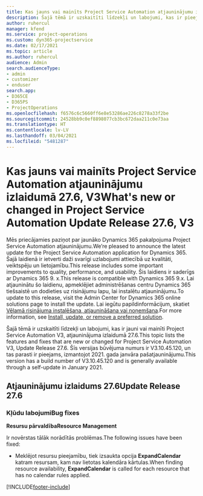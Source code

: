 ```yaml
---
title: Kas jauns vai mainīts Project Service Automation atjauninājumu izlaidumā 27.6, labojumfails, V3
description: Šajā tēmā ir uzskaitīti līdzekļi un labojumi, kas ir pieejami Project Service Automation, labojumfails 27.6, V3.
author: ruhercul
manager: kfend
ms.service: project-operations
ms.custom: dyn365-projectservice
ms.date: 02/17/2021
ms.topic: article
ms.author: ruhercul
audience: Admin
search.audienceType:
- admin
- customizer
- enduser
search.app:
- D365CE
- D365PS
- ProjectOperations
ms.openlocfilehash: f6576c6c5660ff6e8e53286ae226c8278a33f2be
ms.sourcegitcommit: 24528bb9c0ef8898077cb3bc672daa211c0e73aa
ms.translationtype: HT
ms.contentlocale: lv-LV
ms.lasthandoff: 03/04/2021
ms.locfileid: "5481287"
---
```

# <a name="whats-new-or-changed-in-project-service-automation-update-release-276-v3"></a><span data-ttu-id="8cf83-103">Kas jauns vai mainīts Project Service Automation atjauninājumu izlaidumā 27.6, V3</span><span class="sxs-lookup"><span data-stu-id="8cf83-103">What's new or changed in Project Service Automation Update Release 27.6, V3</span></span>

<span data-ttu-id="8cf83-104">Mēs priecājamies paziņot par jaunāko Dynamics 365 pakalpojuma Project Service Automation atjauninājumu.</span><span class="sxs-lookup"><span data-stu-id="8cf83-104">We’re pleased to announce the latest update for the Project Service Automation application for Dynamics 365.</span></span> <span data-ttu-id="8cf83-105">Šajā laidienā ir ietverti daži svarīgi uzlabojumi attiecībā uz kvalitāti, veiktspēju un lietojamību.</span><span class="sxs-lookup"><span data-stu-id="8cf83-105">This release includes some important improvements to quality, performance, and usability.</span></span> <span data-ttu-id="8cf83-106">Šis laidiens ir saderīgs ar Dynamics 365 9. x.</span><span class="sxs-lookup"><span data-stu-id="8cf83-106">This release is compatible with Dynamics 365 9.x.</span></span> <span data-ttu-id="8cf83-107">Lai atjauninātu šo laidienu, apmeklējiet administrēšanas centru Dynamics 365 tiešsaistē un dodieties uz risinājumu lapu, lai instalētu atjauninājumu.</span><span class="sxs-lookup"><span data-stu-id="8cf83-107">To update to this release, visit the Admin Center for Dynamics 365 online solutions page to install the update.</span></span> <span data-ttu-id="8cf83-108">Lai iegūtu papildinformācijum, skatiet [Vēlamā risinājuma instalēšana, atjaunināšana vai noņemšana](https://docs.microsoft.com/power-platform/admin/install-remove-preferred-solution).</span><span class="sxs-lookup"><span data-stu-id="8cf83-108">For more information, see [Install, update, or remove a preferred solution](https://docs.microsoft.com/power-platform/admin/install-remove-preferred-solution).</span></span>

<span data-ttu-id="8cf83-109">Šajā tēmā ir uzskaitīti līdzekļi un labojumi, kas ir jauni vai mainīti Project Service Automation V3, atjauninājuma izlaidumā 27.6.</span><span class="sxs-lookup"><span data-stu-id="8cf83-109">This topic lists the features and fixes that are new or changed for Project Service Automation V3, Update Release 27.6.</span></span> <span data-ttu-id="8cf83-110">Šīs versijas būvējuma numurs ir V3.10.45.120, un tas parasti ir pieejams, izmantojot 2021. gada janvāra pašatjauninājumu.</span><span class="sxs-lookup"><span data-stu-id="8cf83-110">This version has a build number of V3.10.45.120 and is generally available through a self-update in January 2021.</span></span>

## <a name="update-release-276"></a><span data-ttu-id="8cf83-111">Atjauninājumu izlaidums 27.6</span><span class="sxs-lookup"><span data-stu-id="8cf83-111">Update Release 27.6</span></span>

### <a name="bug-fixes"></a><span data-ttu-id="8cf83-112">Kļūdu labojumi</span><span class="sxs-lookup"><span data-stu-id="8cf83-112">Bug fixes</span></span>


<span data-ttu-id="8cf83-113">**Resursu pārvaldība**</span><span class="sxs-lookup"><span data-stu-id="8cf83-113">**Resource Management**</span></span>

<span data-ttu-id="8cf83-114">Ir novērstas tālāk norādītās problēmas.</span><span class="sxs-lookup"><span data-stu-id="8cf83-114">The following issues have been fixed:</span></span>

- <span data-ttu-id="8cf83-115">Meklējot resursu pieejamību, tiek izsaukta opcija **ExpandCalendar** katram resursam, kam nav lietotas kalendāra kārtulas.</span><span class="sxs-lookup"><span data-stu-id="8cf83-115">When finding resource availability, **ExpandCalendar** is called for each resource that has no calendar rules applied.</span></span>


[!INCLUDE[footer-include](../includes/footer-banner.md)]
